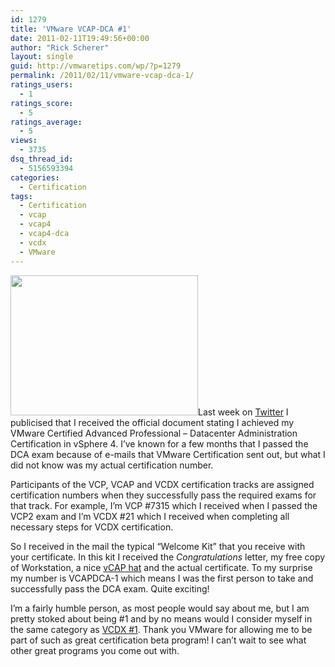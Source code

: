 ```yaml
---
id: 1279
title: 'VMware VCAP-DCA #1'
date: 2011-02-11T19:49:56+00:00
author: "Rick Scherer"
layout: single
guid: http://vmwaretips.com/wp/?p=1279
permalink: /2011/02/11/vmware-vcap-dca-1/
ratings_users:
  - 1
ratings_score:
  - 5
ratings_average:
  - 5
views:
  - 3735
dsq_thread_id:
  - 5156593394
categories:
  - Certification
tags:
  - Certification
  - vcap
  - vcap4
  - vcap4-dca
  - vcdx
  - VMware
---
```

<a rel="attachment wp-att-1280" href="http://vmwaretips.com/wp/wp-content/uploads/2011/02/img064.jpg"><img class="alignright size-medium wp-image-1280" title="VCAP-DCA" src="http://vmwaretips.com/wp/wp-content/uploads/2011/02/img064-300x224.jpg" alt="" width="300" height="224" srcset="http://www.vmwaretips.com/wp/wp-content/uploads/2011/02/img064-300x224.jpg 300w, http://www.vmwaretips.com/wp/wp-content/uploads/2011/02/img064.jpg 740w" sizes="(max-width: 300px) 100vw, 300px" /></a>Last week on <a href="http://www.twitter.com/rick_vmwaretips" target="_blank">Twitter</a> I publicised that I received the official document stating I achieved my VMware Certified Advanced Professional &#8211; Datacenter Administration Certification in vSphere 4. I&#8217;ve known for a few months that I passed the DCA exam because of e-mails that VMware Certification sent out, but what I did not know was my actual certification number.

Participants of the VCP, VCAP and VCDX certification tracks are assigned certification numbers when they successfully pass the required exams for that track. For example, I&#8217;m VCP #7315 which I received when I passed the VCP2 exam and I&#8217;m VCDX #21 which I received when completing all necessary steps for VCDX certification.

So I received in the mail the typical &#8220;Welcome Kit&#8221; that you receive with your certificate. In this kit I received the _Congratulations_ letter, my free copy of Workstation, a nice <a href="http://twitpic.com/3x7k6q" target="_blank">vCAP hat</a> and the actual certificate. To my surprise my number is VCAPDCA-1 which means I was the first person to take and successfully pass the DCA exam. Quite exciting!

I&#8217;m a fairly humble person, as most people would say about me, but I am pretty stoked about being #1 and by no means would I consider myself in the same category as <a href="http://twitter.com/vcdx001" target="_blank">VCDX #1</a>. Thank you VMware for allowing me to be part of such as great certification beta program! I can&#8217;t wait to see what other great programs you come out with.